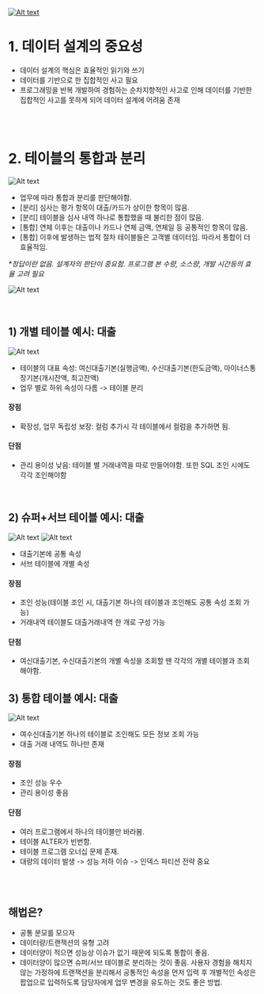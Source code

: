 
[![Alt text](<스크린샷 2023-08-02 오후 1.46.14.png>)](https://www.youtube.com/watch?v=KoLObZ9A3Kc&list=LL&index=12)


# 1. 데이터 설계의 중요성
- 데이터 설계의 핵심은 효율적인 읽기와 쓰기
- 데이터를 기반으로 한 집합적인 사고 필요
- 프로그래밍을 반복 개발하여 경험하는 순차지향적인 사고로 인해 데이터를 기반한 집합적인 사고를 못하게 되어 데이터 설계에 어려움 존재

<br>
<br>

# 2. 테이블의 통합과 분리
![Alt text](<스크린샷 2023-08-02 오후 1.52.03.png>)

- 업무에 따라 통합과 분리를 판단해야함.
- [분리] 심사는 평가 항목이 대출/카드가 상이한 항목이 많음.
- [분리] 테이블을 심사 내역 하나로 통합했을 때 불리한 점이 많음.
- [통합] 연체 이후는 대출이나 카드나 연체 금액, 연체일 등 공통적인 항목이 많음.
- [통합] 이후에 발생하는 법적 절차 테이블들은 고객별 데이터임. 따라서 통합이 더 효율적임.

_*정답이란 없음. 설계자의 판단이 중요함. 프로그램 본 수량, 소스량, 개발 시간등의 효율 고려 필요_

![Alt text](<스크린샷 2023-08-02 오후 2.09.40.png>)

<br>


## 1) 개별 테이블 예시: 대출
![Alt text](<스크린샷 2023-08-02 오후 2.33.43.png>)

- 테이블의 대표 속성: 여신대출기본(실행금액), 수신대출기본(한도금액), 마이너스통장기본(개시잔액, 최고잔액)
- 업무 별로 하위 속성이 다름 -> 테이블 분리

#### 장점
- 확장성, 업무 독립성 보장: 컬럼 추가시 각 테이블에서 컬럼을 추가하면 됨.
#### 단점
- 관리 용이성 낮음: 테이블 별 거래내역을 따로 만들어야함. 또한 SQL 조인 시에도 각각 조인해야함

<br>

## 2) 슈퍼+서브 테이블 예시: 대출
![Alt text](<스크린샷 2023-08-02 오후 2.32.45.png>)
![Alt text](<스크린샷 2023-08-02 오후 2.37.54.png>)
- 대출기본에 공통 속성
- 서브 테이블에 개별 속성

#### 장점
- 조인 성능(테이블 조인 시, 대출기본 하나의 테이블과 조인해도 공통 속성 조회 가능)
- 거래내역 테이블도 대출거래내역 한 개로 구성 가능
#### 단점
- 여신대출기본, 수신대출기본의 개별 속성을 조회할 땐 각각의 개별 테이블과 조회 해야함.

## 3) 통합 테이블 예시: 대출
![Alt text](<스크린샷 2023-08-02 오후 2.39.32.png>)
- 여수신대출기본 하나의 테이블로 조인해도 모든 정보 조회 가능
- 대출 거래 내역도 하나만 존재

#### 장점
- 조인 성능 우수
- 관리 용이성 좋음
#### 단점
- 여러 프로그램에서 하나의 테이블만 바라봄.
- 테이블 ALTER가 빈번함.
- 테이블 프로그램 오너십 문제 존재.
- 대량의 데이터 발생 -> 성능 저하 이슈 -> 인덱스 파티션 전략 중요

<br>
<br>

## 해법은?
- 공통 분모를 모으자
- 데이터량/트랜잭션의 유형 고려
- 데이터양이 적으면 성능상 이슈가 없기 때문에 되도록 통합이 좋음.
- 데이터양이 많으면 슈퍼/서브 테이블로 분리하는 것이 좋음. 사용자 경험을 해치지 않는 가정하에 트랜잭션을 분리해서 공통적인 속성을 먼저 입력 후 개별적인 속성은 팝업으로 입력하도록 담당자에게 업무 변경을 유도하는 것도 좋은 방법.
